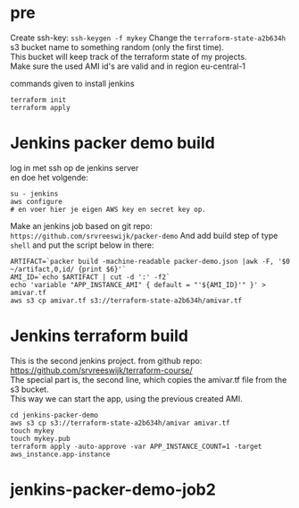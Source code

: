 # pre
Create ssh-key: `ssh-keygen -f mykey`
Change the `terraform-state-a2b634h` s3 bucket name to something random (only the first time).  
This bucket will keep track of the terraform state of my projects.  
Make sure the used AMI id's are valid and in region eu-central-1

commands given to install jenkins
```
terraform init
terraform apply
```

# Jenkins packer demo build
log in met ssh op de jenkins server  
en doe het volgende:
```
su - jenkins
aws configure
# en voer hier je eigen AWS key en secret key op. 
```

Make an jenkins job based on git repo: `https://github.com/srvreeswijk/packer-demo`
And add build step of type `shell` and put the script below in there:
```
ARTIFACT=`packer build -machine-readable packer-demo.json |awk -F, '$0 ~/artifact,0,id/ {print $6}'`
AMI_ID=`echo $ARTIFACT | cut -d ':' -f2`
echo 'variable "APP_INSTANCE_AMI" { default = "'${AMI_ID}'" }' > amivar.tf
aws s3 cp amivar.tf s3://terraform-state-a2b634h/amivar.tf
```

# Jenkins terraform build
This is the second jenkins project. from github repo: https://github.com/srvreeswijk/terraform-course/  
The special part is, the second line, which copies the amivar.tf file from the s3 bucket.  
This way we can start the app, using the previous created AMI. 
```
cd jenkins-packer-demo
aws s3 cp s3://terraform-state-a2b634h/amivar amivar.tf
touch mykey
touch mykey.pub
terraform apply -auto-approve -var APP_INSTANCE_COUNT=1 -target aws_instance.app-instance
```
# jenkins-packer-demo-job2
